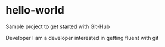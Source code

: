 # hello-world
Sample project to get started with Git-Hub

Developer
I am a developer interested in getting fluent with git
